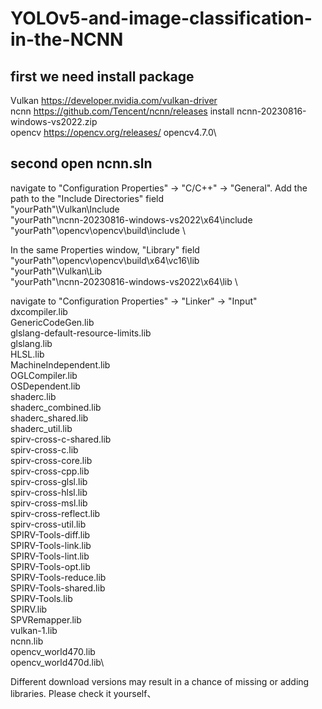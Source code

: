 # YOLOv5-and-image-classification-in-the-NCNN
## first we need install package
Vulkan https://developer.nvidia.com/vulkan-driver \
ncnn  https://github.com/Tencent/ncnn/releases install ncnn-20230816-windows-vs2022.zip\
opencv https://opencv.org/releases/ opencv4.7.0\

## second open ncnn.sln
navigate to "Configuration Properties" -> "C/C++" -> "General". Add the path to the "Include Directories" field \
"yourPath"\Vulkan\Include \
"yourPath"\ncnn-20230816-windows-vs2022\x64\include \
"yourPath"\opencv\opencv\build\include \

In the same Properties window, "Library" field \
"yourPath"\opencv\opencv\build\x64\vc16\lib \
"yourPath"\Vulkan\Lib \
"yourPath"\ncnn-20230816-windows-vs2022\x64\lib \

navigate to "Configuration Properties" -> "Linker" -> "Input"\
dxcompiler.lib\
GenericCodeGen.lib\
glslang-default-resource-limits.lib\
glslang.lib\
HLSL.lib\
MachineIndependent.lib\
OGLCompiler.lib\
OSDependent.lib\
shaderc.lib\
shaderc_combined.lib\
shaderc_shared.lib\
shaderc_util.lib\
spirv-cross-c-shared.lib\
spirv-cross-c.lib\
spirv-cross-core.lib\
spirv-cross-cpp.lib\
spirv-cross-glsl.lib\
spirv-cross-hlsl.lib\
spirv-cross-msl.lib\
spirv-cross-reflect.lib\
spirv-cross-util.lib\
SPIRV-Tools-diff.lib\
SPIRV-Tools-link.lib\
SPIRV-Tools-lint.lib\
SPIRV-Tools-opt.lib\
SPIRV-Tools-reduce.lib\
SPIRV-Tools-shared.lib\
SPIRV-Tools.lib\
SPIRV.lib\
SPVRemapper.lib\
vulkan-1.lib\
ncnn.lib\
opencv_world470.lib\
opencv_world470d.lib\

Different download versions may result in a chance of missing or adding libraries. Please check it yourself、
